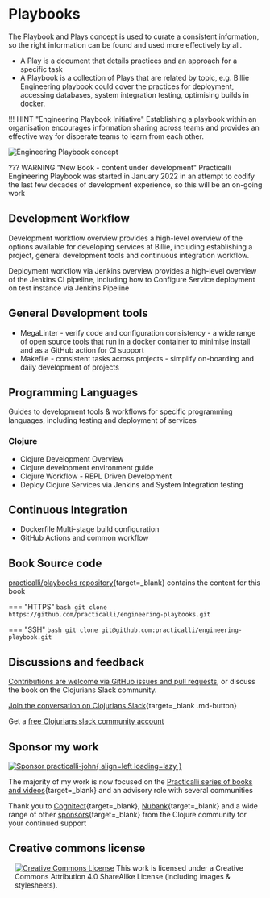 # Playbooks

The Playbook and Plays concept is used to curate a consistent information, so the right information can be found and used more effectively by all.

- A Play is a document that details practices and an approach for a specific task
- A Playbook is a collection of Plays that are related by topic, e.g. Billie Engineering playbook could cover the practices for deployment, accessing
databases, system integration testing, optimising builds in docker.

!!! HINT "Engineering Playbook Initiative"
    Establishing a playbook within an organisation encourages information sharing across teams and provides an effective way for disperate teams to learn from each other.

![Engineering Playbook concept](https://raw.githubusercontent.com/practicalli/graphic-design/live/engineering-playbook/engineering-playbook-concept.png)


??? WARNING "New Book - content under development"
    Practicalli Engineering Playbook was started in January 2022 in an attempt to codify the last few decades of development experience, so this will be an on-going work


## Development Workflow

Development workflow overview provides a high-level overview of the options available for developing services at Billie, including establishing a project, general development tools and continuous integration workflow.

Deployment workflow via Jenkins overview provides a high-level overview of the Jenkins CI pipeline, including how to Configure Service deployment on test instance via Jenkins Pipeline


## General Development tools

* MegaLinter - verify code and configuration consistency - a wide range of open source tools that run in a docker container to minimise install and as a GitHub action for CI support
* Makefile - consistent tasks across projects - simplify on-boarding and daily development of projects


## Programming Languages

Guides to development tools & workflows for specific programming languages, including testing and deployment of services

### Clojure

* Clojure Development Overview
* Clojure development environment guide
* Clojure Workflow - REPL Driven Development
* Deploy Clojure Services via Jenkins and System Integration testing

## Continuous Integration

* Dockerfile Multi-stage build configuration
* GitHub Actions and common workflow



## Book Source code

[practicalli/playbooks repository](https://github.com/practicalli/playbooks){target=_blank} contains the content for this book

=== "HTTPS"
    ```bash
    git clone https://github.com/practicalli/engineering-playbooks.git
    ```

=== "SSH"
    ```bash
    git clone git@github.com:practicalli/engineering-playbook.git
    ```


## Discussions and feedback

[Contributions are welcome via GitHub issues and pull requests](introduction/contributing.md), or discuss the book on the Clojurians Slack community.

[Join the conversation on Clojurians Slack](https://clojurians.slack.com/messages/practicalli){target=_blank .md-button}

Get a [free Clojurians slack community account](https://clojurians.net/)


## Sponsor my work

[![Sponsor practicalli-john](https://raw.githubusercontent.com/practicalli/graphic-design/live/buttons/practicalli-github-sponsors-button.png){ align=left loading=lazy }](https://github.com/sponsors/practicalli-john/)

The majority of my work is now focused on the [Practicalli series of books and videos](https://practical.li/){target=_blank} and an advisory role with several communities

Thank you to [Cognitect](https://www.cognitect.com/){target=_blank}, [Nubank](https://nubank.com.br/){target=_blank} and a wide range of other [sponsors](https://github.com/sponsors/practicalli-john#sponsors){target=_blank} from the Clojure community for your continued support


## Creative commons license

<div style="width:95%; margin:auto;">
<a rel="license" href="http://creativecommons.org/licenses/by-sa/4.0/"><img alt="Creative Commons License" style="border-width:0" src="https://i.creativecommons.org/l/by-sa/4.0/88x31.png" /></a>
This work is licensed under a Creative Commons Attribution 4.0 ShareAlike License (including images & stylesheets).
</div>
